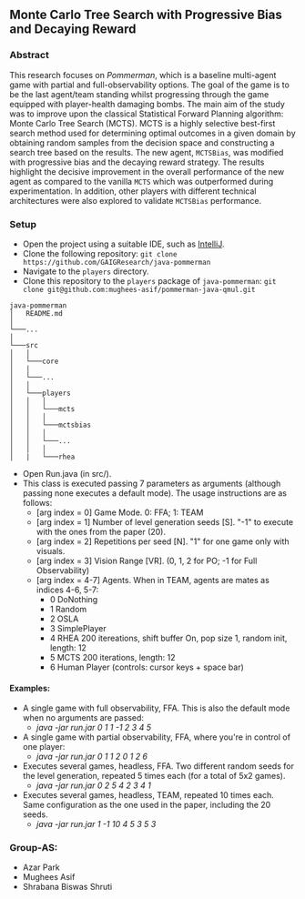## Monte Carlo Tree Search with Progressive Bias and Decaying Reward

### Abstract

This research focuses on _Pommerman_, which is a baseline multi-agent game with partial and full-observability options. The goal of the game is to be the last agent/team standing whilst progressing through the game equipped with player-health damaging bombs. The main aim of the study was to improve upon the classical Statistical Forward Planning algorithm: Monte Carlo Tree Search (MCTS). MCTS is a highly selective best-first search method used for determining optimal outcomes in a given domain by obtaining random samples from the decision space and constructing a search tree based on the results. The new agent, `MCTSBias`, was modified with progressive bias and the decaying reward strategy. The results highlight the decisive improvement in the overall performance of the new agent as compared to the vanilla `MCTS` which was outperformed during experimentation. In addition, other players with different technical architectures were also explored to validate `MCTSBias` performance.

### Setup

* Open the project using a suitable IDE, such as [IntelliJ](https://www.jetbrains.com/idea/).
* Clone the following repository: `git clone https://github.com/GAIGResearch/java-pommerman`
* Navigate to the `players` directory.
* Clone this repository to the `players` package of `java-pommerman`: `git clone git@github.com:mughees-asif/pommerman-java-qmul.git`   
```
java-pommerman
│   README.md  
│   
└───...
│   
└───src
│   │   
│   └───core 
│   │   
│   └───...
│   │                   
│   └───players
│   │   │    
│   │   └───mcts
│   │   │    
│   │   └───mctsbias
│   │   │   
│   │   └───...
│   │   │    
│   |   └───rhea
```

* Open Run.java (in src/). 
* This class is executed passing 7 parameters as arguments (although passing none executes a default mode). The usage instructions are as follows:
	* \[arg index = 0\] Game Mode. 0: FFA; 1: TEAM <br>
	* \[arg index = 1\] Number of level generation seeds \[S\]. "-1" to execute with the ones from the paper (20). <br>
	* \[arg index = 2\] Repetitions per seed \[N\]. "1" for one game only with visuals. <br>
	* \[arg index = 3\] Vision Range \[VR\]. (0, 1, 2 for PO; -1 for Full Observability)<br>
	* \[arg index = 4-7\] Agents. When in TEAM, agents are mates as indices 4-6, 5-7: <br>
		* 0 DoNothing <br>
		* 1 Random <br>
		* 2 OSLA <br>
		* 3 SimplePlayer <br>
		* 4 RHEA 200 itereations, shift buffer On, pop size 1, random init, length: 12 <br>
		* 5 MCTS 200 iterations, length: 12 <br>
		* 6 Human Player (controls: cursor keys + space bar)  <br>

#### Examples: 
 * A single game with full observability, FFA. This is also the default mode when no arguments are passed:
 	* *java -jar run.jar 0 1 1 -1 2 3 4 5*
 * A single game with partial observability, FFA, where you're in control of one player:
 	* *java -jar run.jar 0 1 1 2 0 1 2 6*
 * Executes several games, headless, FFA. Two different random seeds for the level generation, repeated 5 times each (for a total of 5x2 games). 
 	* *java -jar run.jar 0 2 5 4 2 3 4 1* 
 * Executes several games, headless, TEAM, repeated 10 times each. Same configuration as the one used in the paper, including the 20 seeds.
 	* *java -jar run.jar 1 -1 10 4 5 3 5 3* 

### Group-AS:

* Azar Park
* Mughees Asif
* Shrabana Biswas Shruti 



